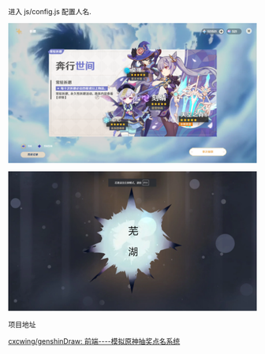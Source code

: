 进入 js/config.js 配置人名.

![](https://github.com/cxcwing/genshinDraw/blob/master/img/1.png)

![](https://github.com/cxcwing/genshinDraw/blob/master/img/2.png)



项目地址

[cxcwing/genshinDraw: 前端----模拟原神抽奖点名系统](https://github.com/cxcwing/genshinDraw)
